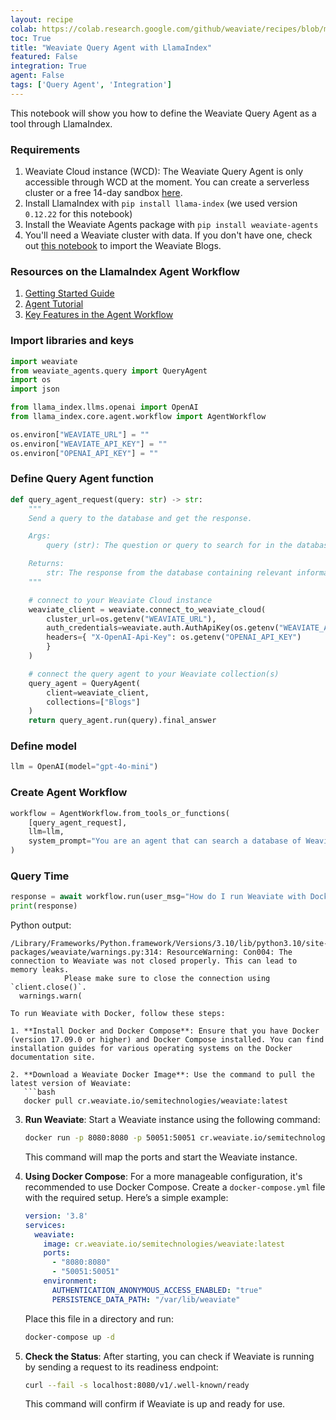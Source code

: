 ```yaml
---
layout: recipe
colab: https://colab.research.google.com/github/weaviate/recipes/blob/main/integrations/llm-agent-frameworks/llamaindex/agents/agent-workflow-with-weaviate-query-agent-.ipynb
toc: True
title: "Weaviate Query Agent with LlamaIndex"
featured: False
integration: True
agent: False
tags: ['Query Agent', 'Integration']
---
```

This notebook will show you how to define the Weaviate Query Agent as a tool through LlamaIndex.

### Requirements
1. Weaviate Cloud instance (WCD): The Weaviate Query Agent is only accessible through WCD at the moment. You can create a serverless cluster or a free 14-day sandbox [here](https://console.weaviate.cloud/).
2. Install LlamaIndex with `pip install llama-index` (we used version `0.12.22` for this notebook)
3. Install the Weaviate Agents package with `pip install weaviate-agents`
4. You'll need a Weaviate cluster with data. If you don't have one, check out [this notebook](integrations/Weaviate-Import-Example.ipynb) to import the Weaviate Blogs.

### Resources on the LlamaIndex Agent Workflow
1. [Getting Started Guide](https://docs.llamaindex.ai/en/latest/getting_started/starter_example/)
1. [Agent Tutorial](https://docs.llamaindex.ai/en/latest/understanding/agent/)
1. [Key Features in the Agent Workflow](https://docs.llamaindex.ai/en/latest/examples/agent/agent_workflow_basic/)

### Import libraries and keys

```python
import weaviate
from weaviate_agents.query import QueryAgent
import os
import json

from llama_index.llms.openai import OpenAI
from llama_index.core.agent.workflow import AgentWorkflow
```

```python
os.environ["WEAVIATE_URL"] = ""
os.environ["WEAVIATE_API_KEY"] = ""
os.environ["OPENAI_API_KEY"] = ""
```

### Define Query Agent function

```python
def query_agent_request(query: str) -> str:
    """
    Send a query to the database and get the response.

    Args:
        query (str): The question or query to search for in the database. This can be any natural language question related to the content stored in the database.

    Returns:
        str: The response from the database containing relevant information.
    """

    # connect to your Weaviate Cloud instance
    weaviate_client = weaviate.connect_to_weaviate_cloud(
        cluster_url=os.getenv("WEAVIATE_URL"), 
        auth_credentials=weaviate.auth.AuthApiKey(os.getenv("WEAVIATE_API_KEY")),
        headers={ "X-OpenAI-Api-Key": os.getenv("OPENAI_API_KEY") 
        }
    )

    # connect the query agent to your Weaviate collection(s)
    query_agent = QueryAgent(
        client=weaviate_client,
        collections=["Blogs"] 
    )
    return query_agent.run(query).final_answer
```

### Define model

```python
llm = OpenAI(model="gpt-4o-mini")
```

### Create Agent Workflow

```python
workflow = AgentWorkflow.from_tools_or_functions(
    [query_agent_request],
    llm=llm,
    system_prompt="You are an agent that can search a database of Weaviate blog content and answer questions about it.",
)
```

### Query Time

```python
response = await workflow.run(user_msg="How do I run Weaviate with Docker?")
print(response)
```

Python output:
```text
/Library/Frameworks/Python.framework/Versions/3.10/lib/python3.10/site-packages/weaviate/warnings.py:314: ResourceWarning: Con004: The connection to Weaviate was not closed properly. This can lead to memory leaks.
            Please make sure to close the connection using `client.close()`.
  warnings.warn(

To run Weaviate with Docker, follow these steps:

1. **Install Docker and Docker Compose**: Ensure that you have Docker (version 17.09.0 or higher) and Docker Compose installed. You can find installation guides for various operating systems on the Docker documentation site.

2. **Download a Weaviate Docker Image**: Use the command to pull the latest version of Weaviate:
   ```bash
   docker pull cr.weaviate.io/semitechnologies/weaviate:latest
   ```

3. **Run Weaviate**: Start a Weaviate instance using the following command:
   ```bash
   docker run -p 8080:8080 -p 50051:50051 cr.weaviate.io/semitechnologies/weaviate:latest
   ```
   This command will map the ports and start the Weaviate instance.

4. **Using Docker Compose**: For a more manageable configuration, it's recommended to use Docker Compose. Create a `docker-compose.yml` file with the required setup. Here’s a simple example:
   ```yaml
   version: '3.8'
   services:
     weaviate:
       image: cr.weaviate.io/semitechnologies/weaviate:latest
       ports:
         - "8080:8080"
         - "50051:50051"
       environment:
         AUTHENTICATION_ANONYMOUS_ACCESS_ENABLED: "true"
         PERSISTENCE_DATA_PATH: "/var/lib/weaviate"
   ```
   Place this file in a directory and run:
   ```bash
   docker-compose up -d
   ```

5. **Check the Status**: After starting, you can check if Weaviate is running by sending a request to its readiness endpoint:
   ```bash
   curl --fail -s localhost:8080/v1/.well-known/ready
   ```
   This command will confirm if Weaviate is up and ready for use.
```
